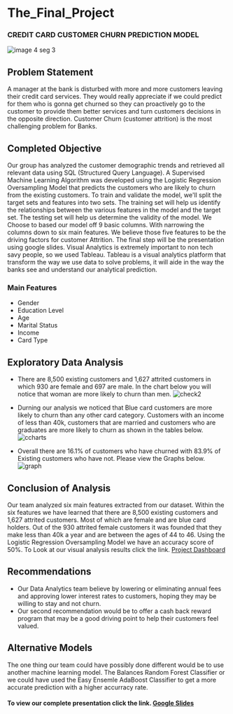 # The_Final_Project
### CREDIT CARD CUSTOMER CHURN PREDICTION MODEL
![image 4 seg 3](https://user-images.githubusercontent.com/96032255/172059609-6aac6a68-9a33-4823-8399-4a2f7a999639.PNG)

## Problem Statement 
A manager at the bank is disturbed with more and more customers leaving their credit card services. They would really appreciate if we could predict for them who is gonna get churned so they can proactively go to the customer to provide them better services and turn customers decisions in the opposite direction. Customer Churn (customer attrition) is the most challenging problem for Banks. 

## Completed Objective
Our group has analyzed the customer demographic trends and retrieved all relevant data using SQL (Structured Query Language). A Supervised Machine Learning Algorithm was developed using the Logistic Regression Oversampling Model that predicts the customers who are likely to churn from the existing customers. To train and validate the model, we'll split the target sets and features into two sets. The training set will help us identify the relationships between the various features in the model and the target set. The testing set will help us determine the validity of the model. We Choose to based our model off 9 basic columns. With narrowing the columns down to six main features. We believe those five features to be the driving factors for customer Attrition. The final step will be the presentation using google slides. Visual Analytics is extremely important to non tech savy people, so we used Tableau. Tableau is a visual analytics platform that transform the way we use data to solve problems, it will aide in the way the banks see and understand our analytical prediction.

### Main Features
+ Gender
+ Education Level
+ Age
+ Marital Status
+ Income
+ Card Type

## Exploratory Data Analysis
+ There are 8,500 existing customers and 1,627 attrited customers in which 930 are female and 697 are male. In the chart below you will notice that woman are more likely to churn than men.
![check2](https://user-images.githubusercontent.com/96032255/172072949-8dccce22-79bd-4e1a-bb5c-0400cbdfcd9c.PNG)

+ Durning our analysis we noticed that Blue card customers are more likely to churn than any other card category. Customers with an income of less than 40k, customers that are married and customers who are graduates are more likely to churn as shown in the tables below.
![ccharts](https://user-images.githubusercontent.com/96032255/172073882-d57e2272-88d6-4983-833d-b2ba424ab967.PNG)

+ Overall there are 16.1% of customers who have churned with 83.9% of Existing customers who have not. Please view the Graphs below.
![graph](https://user-images.githubusercontent.com/96032255/172074302-7eb87a81-48fd-49f0-8e0f-66b8aa5520a8.PNG)

## Conclusion of Analysis
Our team analyzed six main features extracted from our dataset. Within the six features we have learned that there are 8,500 existing customers and 1,627 attrited customers. Most of which are female and are blue card holders. Out of the 930 attrited female customers it was founded that they make less than 40k a year and are between the ages of 44 to 46. Using the Logistic Regression Oversampling Model we have an accuracy score of 50%. To Look at our visual analysis results click the link. [Project Dashboard](https://tinyurl.com/projectdashboard1)

## Recommendations
* Our Data Analytics team believe by lowering or eliminating annual fees and approving lower interest rates to customers, hoping they may be willing to stay and not churn.
* Our second recommendation would be to offer a cash back reward program that may be a good driving point to help their customers feel valued.

## Alternative Models
The one thing our team could have possibly done different would be to use another machine learning model. The Balances Random Forest Classifier or we could have used the Easy Ensemle AdaBoost Classifier to get a more accurate prediction with a higher accurracy rate.

#### To view our complete presentation click the link. [Google Slides](https://bit.ly/3txpzx5)

